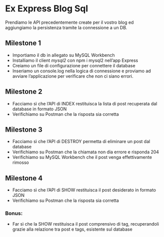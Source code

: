 # Ex Express Blog Sql

Prendiamo le API precedentemente create per il vostro blog ed aggiungiamo la persistenza tramite la connessione a un DB.

## Milestone 1

- Importiamo il db in allegato su MySQL Workbench
- Installiamo il client *mysql2* con npm i mysql2 nell’app Express
- Creiamo un file di configurazione per connettere il database
- Inseriamo un console.log nella logica di connessione e proviamo ad avviare l’applicazione per verificare che non ci siano errori.

## Milestone 2

- Facciamo sì che l’API di INDEX restituisca la lista di post recuperata dal database in formato JSON
- Verifichiamo su Postman che la risposta sia corretta

## Milestone 3

- Facciamo sì che l’API di DESTROY permetta di eliminare un post dal database
- Verifichiamo su Postman che la chiamata non dia errore e risponda 204
- Verifichiamo su MySQL Workbench che il post venga effettivamente rimosso

## Milestone 4

- Facciamo sì che l’API di SHOW restituisca il post desiderato in formato JSON
- Verifichiamo su Postman che la risposta sia corretta

### Bonus:
- Far sì che la SHOW restituisca il post comprensivo di tag, recuperandoli grazie alla relazione tra post e tags, esistente sul database